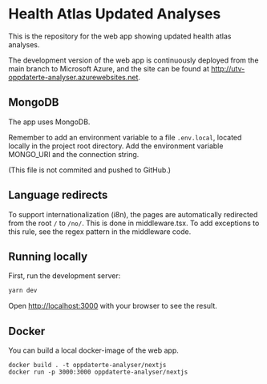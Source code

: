 # Health Atlas Updated Analyses

This is the repository for the web app showing updated health atlas analyses.

The development version of the web app is continuously deployed from the main branch to Microsoft Azure, and the site can be found at http://utv-oppdaterte-analyser.azurewebsites.net.

## MongoDB

The app uses MongoDB.

Remember to add an environment variable to a file `.env.local`, located locally in the project root directory. Add the environment variable MONGO_URI and the connection string.

(This file is not commited and pushed to GitHub.)

## Language redirects

To support internationalization (i8n), the pages are automatically redirected from the root `/` to `/no/`. This is done in middleware.tsx. To add exceptions to this rule, see the regex pattern in the middleware code.

## Running locally

First, run the development server:

```bash
yarn dev
```

Open [http://localhost:3000](http://localhost:3000) with your browser to see the result.

## Docker

You can build a local docker-image of the web app.

```
docker build . -t oppdaterte-analyser/nextjs
docker run -p 3000:3000 oppdaterte-analyser/nextjs
```
